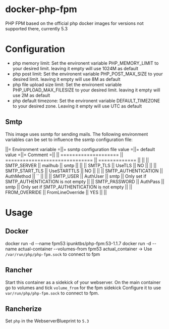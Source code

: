 # docker-php-fpm
PHP FPM based on the official php docker images for versions not supported there, currently 5.3

# Configuration
- php memory limit: Set the environent variable PHP\_MEMORY\_LIMIT to your
  desired limit. leaving it empty will use 1024M as default
- php post limit: Set the environent variable PHP\_POST\_MAX\_SIZE to your
  desired limit. leaving it empty will use 8M as default
- php file upload size limit: Set the environent variable PHP\_UPLOAD\_MAX\_FILESIZE
  to your desired limit. leaving it empty will use 2M as default
- php default timezone: Set the environent variable DEFAULT\_TIMEZONE to your
  desired zone. Leaving it empty will use UTC as default

## Smtp
This image uses ssmtp for sending mails. The following environment variables can
be set to influence the ssmtp configuration file:

||= Environment variable =||= ssmtp configuration file value =||= default value =||= Comment =||
||  ====================  ||  ==============================  ||  =============  ||           ||
|| SMTP\_SERVER           || mailhub                          || smtp            ||           ||
|| SMTP\_TLS              || UseTLS                           || NO              ||           ||
|| SMTP\_START\_TLS       || UseSTARTTLS                      || NO              ||           ||
|| SMTP\_AUTHENTICATION   || AuthMethod                       || ``              ||           ||
|| SMTP\_USER             || AuthUser                         || smtp            || Only set if SMTP\_AUTHENTICATION is not empty ||
|| SMTP\_PASSWORD         || AuthPass                         || smtp            || Only set if SMTP\_AUTHENTICATION is not empty ||
|| FROM\_OVERRIDE         || FromLineOverride                 || YES             ||           ||

# Usage
## Docker
docker run -d --name fpm53 ipunktbs/php-fpm:53-1.1.7
docker run -d --name actual-container --volumes-from fpm53 actual\_container
-> Use `/var/run/php/php-fpm.sock` to connect to fpm

## Rancher
Start this container as a sidekick of your webserver.
On the main container go to volumes and tick `volume_from` for the fpm sidekick
Configure it to use `var/run/php/php-fpm.sock` to connect to fpm.

## Rancherize
Set `php` in the WebserverBlueprint to `5.3`
